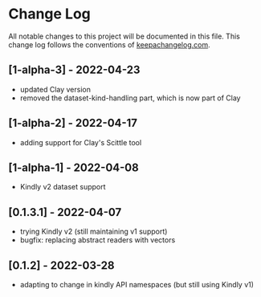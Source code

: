 # Change Log
All notable changes to this project will be documented in this file. This change log follows the conventions of [keepachangelog.com](http://keepachangelog.com/).

## [1-alpha-3] - 2022-04-23
- updated Clay version
- removed the dataset-kind-handling part, which is now part of Clay

## [1-alpha-2] - 2022-04-17
- adding support for Clay's Scittle tool

## [1-alpha-1] - 2022-04-08
- Kindly v2 dataset support

## [0.1.3.1] - 2022-04-07
- trying Kindly v2 (still maintaining v1 support)
- bugfix: replacing abstract readers with vectors

## [0.1.2] - 2022-03-28
- adapting to change in kindly API namespaces (but still using Kindly v1)


